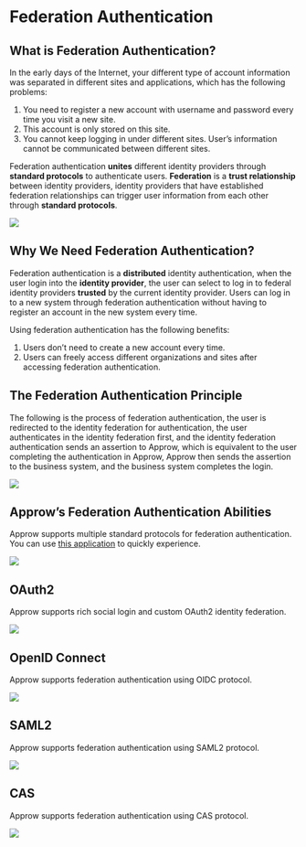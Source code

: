# Federation Authentication

<LastUpdated/>

## What is Federation Authentication?

In the early days of the Internet, your different type of account information was separated in different sites and applications, which has the following problems:

1. You need to register a new account with username and password every time you visit a new site.
2. This account is only stored on this site.
3. You cannot keep logging in under different sites. User’s information cannot be communicated between different sites.

Federation authentication **unites** different identity providers through **standard protocols** to authenticate users. **Federation** is a **trust relationship** between identity providers, identity providers that have established federation relationships can trigger user information from each other through **standard protocols**.

![](~@imagesZhCn/concepts/federation/1-1.png)

## Why We Need Federation Authentication?

Federation authentication is a **distributed** identity authentication, when the user login into the **identity provider**, the user can select to log in to federal identity providers **trusted** by the current identity provider. Users can log in to a new system through federation authentication without having to register an account in the new system every time.

Using federation authentication has the following benefits:

1. Users don’t need to create a new account every time.
2. Users can freely access different organizations and sites after accessing federation authentication. 

## The Federation Authentication Principle

The following is the process of federation authentication, the user is redirected to the identity federation for authentication, the user authenticates in the identity federation first, and the identity federation authentication sends an assertion to Approw, which is equivalent to the user completing the authentication in Approw, Approw then sends the assertion to the business system, and the business system completes the login.

![](~@imagesZhCn/concepts/federation/1-2.png)

## Approw’s Federation Authentication Abilities

Approw supports multiple standard protocols for federation authentication. You can use [this application](https://federation-poc.approw.cn/) to quickly experience.

![](~@imagesZhCn/concepts/federation/1-3.png)

## OAuth2

Approw supports rich social login and custom OAuth2 identity federation.

![](~@imagesZhCn/concepts/federation/1-4.png)

## OpenID Connect

Approw supports federation authentication using OIDC protocol.

![](~@imagesZhCn/concepts/federation/1-5.png)

## SAML2

Approw supports federation authentication using SAML2 protocol.

![](~@imagesZhCn/concepts/federation/1-6.png)

## CAS

Approw supports federation authentication using CAS protocol.

![](~@imagesZhCn/concepts/federation/1-7.png)
